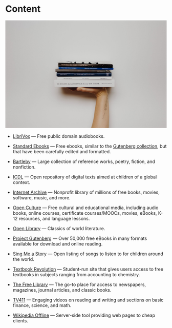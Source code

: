 # Content

![content](../../images/content.jpg)

- [LibriVox](https://librivox.org) — Free public domain audiobooks.

- [Standard Ebooks](https://standardebooks.org) — Free ebooks, similar to the [Gutenberg collection](http://www.gutenberg.org), but that have been carefully edited and formatted.

- [Bartleby](https://bartleby.com) — Large collection of reference works, poetry, fiction, and nonfiction.

- [ICDL](http://en.childrenslibrary.org) — Open repository of digital texts aimed at children of a global context.

- [Internet Archive](https://archive.org) — Nonprofit library of millions of free books, movies, software, music, and more.

- [Open Culture](https://openculture.com) — Free cultural and educational media, including audio books, online courses, certificate courses/MOOCs, movies, eBooks, K-12 resources, and language lessons.

- [Open Library](https://openlibrary.org) — Classics of world literature.

- [Project Gutenberg](https://gutenberg.org) — Over 50,000 free eBooks in many formats available for download and online reading.

- [Sing Me a Story](https://singmeastory.org) — Open listing of songs to listen to for children around the world.

- [Textbook Revolution](http://textbookrevolution.org) — Student-run site that gives users access to free textbooks in subjects ranging from accounting to chemistry.

- [The Free Library](https://thefreelibrary.com) — The go-to place for access to newspapers, magazines, journal articles, and classic books.

- [TV411](http://tv411.org) — Engaging videos on reading and writing and sections on basic finance, science, and math.

- [Wikipedia Offline](https://akhenakh.github.io/gozim) — Server-side tool providing web pages to cheap clients.
